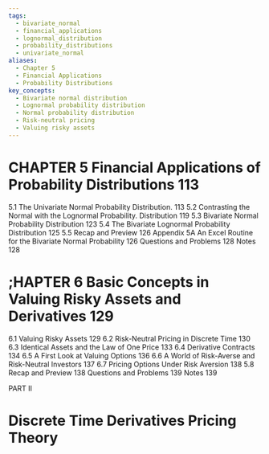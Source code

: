 ```yaml
---
tags:
  - bivariate_normal
  - financial_applications
  - lognormal_distribution
  - probability_distributions
  - univariate_normal
aliases:
  - Chapter 5
  - Financial Applications
  - Probability Distributions
key_concepts:
  - Bivariate normal distribution
  - Lognormal probability distribution
  - Normal probability distribution
  - Risk-neutral pricing
  - Valuing risky assets
---
```


# CHAPTER 5 Financial Applications of Probability Distributions 113

5.1 The Univariate Normal Probability Distribution. 113
5.2 Contrasting the Normal with the Lognormal Probability.
Distribution 119
5.3 Bivariate Normal Probability Distribution 123
5.4 The Bivariate Lognormal Probability Distribution 125
5.5 Recap and Preview 126
Appendix 5A An Excel Routine for the Bivariate Normal Probability 126
Questions and Problems 128
Notes 128

# ;HAPTER 6 Basic Concepts in Valuing Risky Assets and Derivatives 129

6.1 Valuing Risky Assets 129
6.2 Risk-Neutral Pricing in Discrete Time 130
6.3 Identical Assets and the Law of One Price 133
6.4 Derivative Contracts 134
6.5 A First Look at Valuing Options 136
6.6 A World of Risk-Averse and Risk-Neutral Investors 137
6.7 Pricing Options Under Risk Aversion 138
5.8 Recap and Preview 138
Questions and Problems 139
Notes 139

PART II

# Discrete Time Derivatives Pricing Theory
